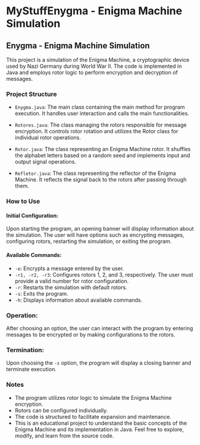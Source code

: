 # MyStuffEnygma -  Enigma Machine Simulation

## Enygma - Enigma Machine Simulation

This project is a simulation of the Enigma Machine, a cryptographic device used by Nazi Germany during World War II. The code is implemented in Java and employs rotor logic to perform encryption and decryption of messages.

### Project Structure

- `Enygma.java`: The main class containing the main method for program execution. It handles user interaction and calls the main functionalities.
  
- `Rotores.java`: The class managing the rotors responsible for message encryption. It controls rotor rotation and utilizes the Rotor class for individual rotor operations.
  
- `Rotor.java`: The class representing an Enigma Machine rotor. It shuffles the alphabet letters based on a random seed and implements input and output signal operations.
  
- `Refletor.java`: The class representing the reflector of the Enigma Machine. It reflects the signal back to the rotors after passing through them.

### How to Use

#### Initial Configuration:

Upon starting the program, an opening banner will display information about the simulation.
The user will have options such as encrypting messages, configuring rotors, restarting the simulation, or exiting the program.

#### Available Commands:

- `-e`: Encrypts a message entered by the user.
- `-r1, -r2, -r3`: Configures rotors 1, 2, and 3, respectively. The user must provide a valid number for rotor configuration.
- `-r`: Restarts the simulation with default rotors.
- `-s`: Exits the program.
- `-h`: Displays information about available commands.

### Operation:

After choosing an option, the user can interact with the program by entering messages to be encrypted or by making configurations to the rotors.

### Termination:

Upon choosing the `-s` option, the program will display a closing banner and terminate execution.

### Notes

- The program utilizes rotor logic to simulate the Enigma Machine encryption.
- Rotors can be configured individually.
- The code is structured to facilitate expansion and maintenance.
- This is an educational project to understand the basic concepts of the Enigma Machine and its implementation in Java. Feel free to explore, modify, and learn from the source code.
